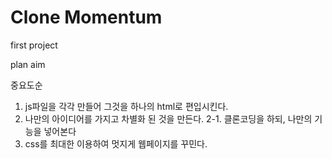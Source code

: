 # Clone Momentum
 first project

plan aim

중요도순

1. js파일을 각각 만들어 그것을 하나의 html로 편입시킨다.
2. 나만의 아이디어를 가지고 차별화 된 것을 만든다.
    2-1. 클론코딩을 하되, 나만의 기능을 넣어본다
3. css를 최대한 이용하여 멋지게 웹페이지를 꾸민다.